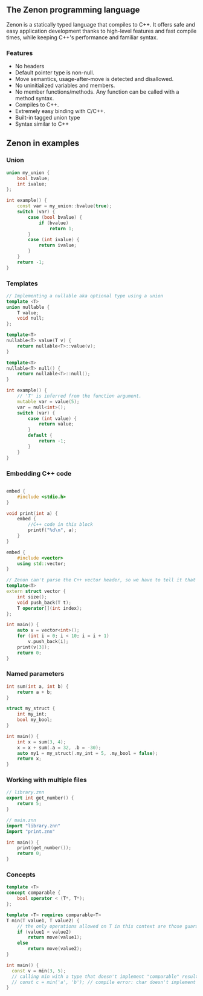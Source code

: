 ## The Zenon programming language

Zenon is a statically typed language that compiles to C++. It offers safe and easy application development thanks to high-level features and fast compile times, while keeping C++'s performance and familiar syntax.


### Features
* No headers
* Default pointer type is non-null.
* Move semantics, usage-after-move is detected and disallowed.
* No uninitialized variables and members.
* No member functions/methods. Any function can be called with a method syntax.
* Compiles to C++.
* Extremely easy binding with C/C++.
* Built-in tagged union type
* Syntax similar to C++

## Zenon in examples

### Union

``` C++
union my_union {
    bool bvalue;
    int ivalue;
};

int example() {
    const var = my_union::bvalue(true);
    switch (var) {
        case (bool bvalue) {
            if (bvalue)
                return 1;
        }
        case (int ivalue) {
            return ivalue;
        }
    }
    return -1;
}

```

### Templates
``` C++
// Implementing a nullable aka optional type using a union
template <T>
union nullable {
    T value;
    void null;
};

template<T>
nullable<T> value(T v) {
    return nullable<T>::value(v);
}

template<T>
nullable<T> null() {
    return nullable<T>::null();
}

int example() {
    // 'T' is inferred from the function argument.
    mutable var = value(5);
    var = null<int>();
    switch (var) {
        case (int value) {
            return value;
        }
        default {
            return -1;
        }
    }
}
```

### Embedding C++ code
``` C++

embed {
    #include <stdio.h>
}

void print(int a) {
    embed {
        //C++ code in this block
        printf("%d\n", a);
    }
}

embed {
    #include <vector>
    using std::vector;
}

// Zenon can't parse the C++ vector header, so we have to tell it that 'vector' exists and how to use it. 
template<T>
extern struct vector {
    int size();
    void push_back(T t);
    T operator[](int index);
};

int main() {
    auto v = vector<int>();
    for (int i = 0; i < 10; i = i + 1)
        v.push_back(i);
    print(v[3]);
    return 0;
}

```

### Named parameters
``` C++
int sum(int a, int b) {
    return a + b;
}

struct my_struct {
    int my_int;
    bool my_bool;
}

int main() {
    int x = sum(3, 4);
    x = x + sum(.a = 32, .b = -30);
    auto my1 = my_struct(.my_int = 5, .my_bool = false);
    return x;
}
```

### Working with multiple files
``` C++
// library.znn
export int get_number() {
    return 5;
}
```
``` C++
// main.znn
import "library.znn"
import "print.znn"

int main() {
    print(get_number());
    return 0;
}
```

### Concepts
``` C++
template <T>
concept comparable {
    bool operator < (T*, T*);
};

template <T> requires comparable<T>
T min(T value1, T value2) {
    // the only operations allowed on T in this context are those guaranteed by comparable<T>
    if (value1 < value2)
        return move(value1);
    else
        return move(value2);
}

int main() {
  const v = min(3, 5);
  // calling min with a type that doesn't implement "comparable" results in a compile error one the spot
  // const c = min('a', 'b'); // compile error: char doesn't implement operator < required by "comparable"
}
```
